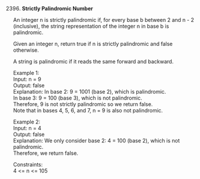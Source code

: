 2396. **Strictly Palindromic Number**

An integer n is strictly palindromic if, for every base b between 2 and n - 2 (inclusive), the string representation of the integer n in base b is palindromic.<br>

Given an integer n, return true if n is strictly palindromic and false otherwise.<br>

A string is palindromic if it reads the same forward and backward.<br>
 

Example 1:<br>
Input: n = 9<br>
Output: false<br>
Explanation: In base 2: 9 = 1001 (base 2), which is palindromic.<br>
In base 3: 9 = 100 (base 3), which is not palindromic.<br>
Therefore, 9 is not strictly palindromic so we return false.<br>
Note that in bases 4, 5, 6, and 7, n = 9 is also not palindromic.<br>

Example 2:<br>
Input: n = 4<br>
Output: false<br>
Explanation: We only consider base 2: 4 = 100 (base 2), which is not palindromic.<br>
Therefore, we return false.<br>

Constraints:<br>
4 <= n <= 105
